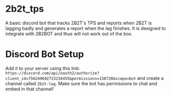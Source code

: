 # 2b2t_tps
A basic discord bot that tracks 2B2T's TPS and reports when 2B2T is lagging badly and generates a report when the lag finishes.
It is designed to integrate with 2B2BOT and thus will not work out of the box. 
# Discord Bot Setup
Add it to your server using this link: `https://discord.com/api/oauth2/authorize?client_id=756249692723216455&permissions=158720&scope=bot` and create a channel called `2b2t-lag`. Make sure the bot has permissions to chat and embed in that channel!

